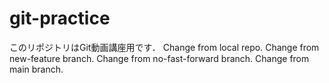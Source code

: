 # git-practice
このリポジトリはGit動画講座用です．
Change from local repo.
Change from new-feature branch.
Change from no-fast-forward branch.
Change from main branch.

